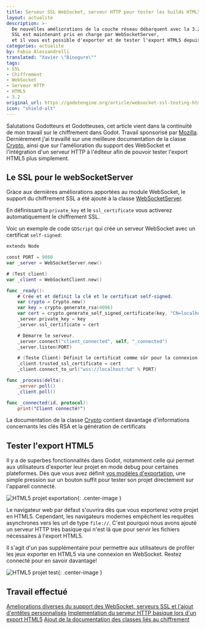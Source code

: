 ```yaml
---
title: Serveur SSL WebSocket, serveur HTTP pour tester les builds HTML5
layout: actualite
description: >-
  De nouvelles améliorations de la couche réseau débarquent avec la 3.2.
  SSL est maintenant pris en charge par WebSocketServer,
  et il vous est possible d'exporter et de tester l'export HTML5 depuis l'éditeur avec un simple clic.
categories: actualite
by: Fabio Alessandrelli 
translated: "Xavier \"Binogure\""
tags:
- SSL
- Chiffrement
- WebSocket
- Serveur HTTP
- HTML5
- 3.2
original_url: https://godotengine.org/article/websocket-ssl-testing-html5-export
icon: "shield-alt"
---
```

Salutations Godotteurs et Godotteuses, cet article vient dans la continuïté de mon travail sur le chiffrement dans Godot.
Travail sponsorisé par [Mozilla](https://godotengine.org/article/godot-engine-awarded-50000-mozilla-open-source-support-program).
Dernièrement j'ai travaillé sur une meilleure documentation de la classe [Crypto](http://docs.godotengine.org/en/latest/classes/class_crypto.html),
ainsi que sur l'amélioration du support des WebSocket et l'intégration d'un serveur HTTP à l'éditeur afin de pouvoir tester l'export HTML5 plus simplement.

## Le SSL pour le webSocketServer

Gràce aux dernières améliorations apportées au module WebSocket, le support du chiffrement SSL a été ajouté à la classe [WebSocketServer](http://docs.godotengine.org/en/latest/classes/class_websocketserver.html).

En définissant la `private_key` et le `ssl_certificate` vous activerez automatiquement le chiffrement SSL.

Voic un exemple de code `GDScript` qui crée un serveur WebSocket avec un certificat `self-signed`:

```swift
extends Node

const PORT = 9080
var _server = WebSocketServer.new()

# (Test client)
var _client = WebSocketClient.new()

func _ready():
    # Crée et et définit la clé et le certificat self-signed.
    var crypto = Crypto.new()
    var key = crypto.generate_rsa(4096)
    var cert = crypto.generate_self_signed_certificate(key, "CN=localhost,O=myorganisation,C=IT")
    _server.private_key = key
    _server.ssl_certificate = cert

    # Démarre le serveur.
    _server.connect("client_connected", self, "_connected")
    _server.listen(PORT)

    # (Teste Client) Définit le certificat comme sûr pour la connexion.
    _client.trusted_ssl_certificate = cert
    _client.connect_to_url("wss://localhost:%d" % PORT)

func _process(delta):
    _server.poll()
    _client.poll()

func _connected(id, protocol):
    print("Client connecté!")
```

La documentation de la classe [Crypto](http://docs.godotengine.org/en/latest/classes/class_crypto.html) contient davantage d'informations concernants les clés RSA et la génération de certificats

## Tester l'export HTML5

Il y a de superbes fonctionnalités dans Godot, notamment celle qui permet aux utilisateurs d'exporter leur projet en mode debug pour certaines plateformes.
Dès que vous avez définit [vos modèles d'exportation](https://docs.godotengine.org/en/latest/getting_started/workflow/export/exporting_projects.html), une simple pression sur un bouton suffit pour tester son projet directement sur l'appareil connecté.

![HTML5 projet exportation](https://godotengine.org/storage/app/uploads/public/5de/044/edb/5de044edb1159008949448.png){: .center-image }

Le navigateur web par défaut s'ouvrira dès que vous exporterez votre projet en HTML5. Cependant, les navigateurs modernes empêchent les requêtes asynchrones vers les url de type `file://`. C'est pourquoi nous avons ajouté un serveur HTTP très basique qui n'est là que pour servir les fichiers nécessaires à l'export HTML5.

Il s'agit d'un pas supplémentaire pour permettre aux utilisateurs de profiler les jeux exporter en HTML5 via une connexion en WebSocket.
Restez connecté pour en savoir davantage!

![HTML5 projet test](https://godotengine.org/storage/app/uploads/public/5de/045/0f1/5de0450f18d4a943481630.png){: .center-image }

## Travail effectué

[Ameliorations diverses du support des WebSocket, serveurs SSL et l'ajout d'entêtes personnalisés](https://github.com/godotengine/godot/pull/32683)
[Implementation du serveur HTTP basique lors d'un export HTML5](https://github.com/godotengine/godot/pull/33001)
[Ajout de la documentation des classes liés au chiffrement](https://github.com/godotengine/godot/pull/32285)
